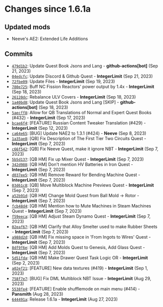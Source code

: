 # Changes since 1.6.1a

## Updated mods
* Neeve's AE2: Extended Life Additions

## Commits
* [`479d1b2`](https://github.com/Nomi-CEu/Nomi-CEu/commit/479d1b20c458365acccd3de1165747b7fb678112): Update Quest Book Jsons and Lang - **github-actions[bot]** (Sep 21, 2023)
* [`04edcfc`](https://github.com/Nomi-CEu/Nomi-CEu/commit/04edcfccae1bafef1d11d51f83bc1f56a90476d5): Update Discord & Github Quest - **IntegerLimit** (Sep 21, 2023)
* [`72fbe09`](https://github.com/Nomi-CEu/Nomi-CEu/commit/72fbe09e0c18d139bcf0d9bfe2ecbf5dcce49f6f): Update Files - **IntegerLimit** (Sep 19, 2023)
* [`780e725`](https://github.com/Nomi-CEu/Nomi-CEu/commit/780e725e8c08bcbf8950bf25b3b547e450ae099a): Buff NC Fission Reactors' power output by 1.4x - **IntegerLimit** (Sep 18, 2023)
* [`26120dc`](https://github.com/Nomi-CEu/Nomi-CEu/commit/26120dc6d310041eaa22dbd3262ad5a1589677f2): Rebalance ULV Covers - **IntegerLimit** (Sep 18, 2023)
* [`1a40bd8`](https://github.com/Nomi-CEu/Nomi-CEu/commit/1a40bd87f9c648429059c77a90470e55e0e39c5e): Update Quest Book Jsons and Lang [SKIP] - **github-actions[bot]** (Sep 18, 2023)
* [`5aecff8`](https://github.com/Nomi-CEu/Nomi-CEu/commit/5aecff8b4d5a3fd45ba54d75dc5ad241ec444be5): Allow for QB Translations of Normal and Expert Quest Books (#432) - **IntegerLimit** (Sep 17, 2023)
* [`bcae6f4`](https://github.com/Nomi-CEu/Nomi-CEu/commit/bcae6f4eebf5616766edcc3e735df7cbf6276440): [FEATURE] Russian Content Tweaker Translation (#429) - **IntegerLimit** (Sep 12, 2023)
* [`ca64e65`](https://github.com/Nomi-CEu/Nomi-CEu/commit/ca64e658083d5ff41f15ce37fe817842018031d3): [BUG] Update NAE2 to 1.3.1 (#424) - **Neeve** (Sep 8, 2023)
* [`1a35ae8`](https://github.com/Nomi-CEu/Nomi-CEu/commit/1a35ae82d9830c5444c5634d93268e3b857f07bd): [QB] Fix Description of The First Tier Two Circuits Quest - **IntegerLimit** (Sep 7, 2023)
* [`c66f542`](https://github.com/Nomi-CEu/Nomi-CEu/commit/c66f5428818e02051b77d84fa01792bf2a6d9dcf): [QB] Fix Neeve Quest, make it ignore NBT - **IntegerLimit** (Sep 7, 2023)
* [`5b5d137`](https://github.com/Nomi-CEu/Nomi-CEu/commit/5b5d13710abe0f96c41ba4a3505969c0a98e23bc): [QB HM] Fix up Mixer Quest - **IntegerLimit** (Sep 7, 2023)
* [`342d988`](https://github.com/Nomi-CEu/Nomi-CEu/commit/342d988e322a45e0d141227c9aa34ec8e53663e7): [QB HM] Don't mention HV Batteries in Iron Quest - **IntegerLimit** (Sep 7, 2023)
* [`d037ee5`](https://github.com/Nomi-CEu/Nomi-CEu/commit/d037ee5f466cec066fac1d14a762a377426a032d): [QB HM] Remove Reward for Bending Machine Quest - **IntegerLimit** (Sep 7, 2023)
* [`03d61c8`](https://github.com/Nomi-CEu/Nomi-CEu/commit/03d61c8d5fbaa0439fc823b5aef3a4859b17a444): [QB] Move Multiblock Machine Previews Quest - **IntegerLimit** (Sep 7, 2023)
* [`a52b91d`](https://github.com/Nomi-CEu/Nomi-CEu/commit/a52b91d97ac6849fe74623e3cc08362eb3ad99fa): [QB HM] Change Mold Quest from Ball Mold -> Rotor - **IntegerLimit** (Sep 7, 2023)
* [`fcb48d4`](https://github.com/Nomi-CEu/Nomi-CEu/commit/fcb48d4bc9f27058c6a2dcca7bf813f3d7f6a6d9): [QB HM] Mention how to Mute Machines in Steam Machines Quest - **IntegerLimit** (Sep 7, 2023)
* [`f59eeca`](https://github.com/Nomi-CEu/Nomi-CEu/commit/f59eecad41745f65348da88a3f4c057300459782): [QB HM] Adjust Steam Dynamo Quest - **IntegerLimit** (Sep 7, 2023)
* [`02eaf67`](https://github.com/Nomi-CEu/Nomi-CEu/commit/02eaf67bd168eb11a7a71f4d346eb591841d0af3): [QB HM] Clarify that Alloy Smelter used to make Rubber Sheets - **IntegerLimit** (Sep 7, 2023)
* [`a988d2d`](https://github.com/Nomi-CEu/Nomi-CEu/commit/a988d2df30e4d01b973870cc85350962a9125f5c): [QB HM] Fix missing space in 'From Ingots to Wires' Quest - **IntegerLimit** (Sep 7, 2023)
* [`8df9f6e`](https://github.com/Nomi-CEu/Nomi-CEu/commit/8df9f6e3180323946cc6553cd0fb5e1e96f0ac03): [QB HM] Add Molds Quest to Genesis, Add Glass Quest - **IntegerLimit** (Sep 7, 2023)
* [`5d51fda`](https://github.com/Nomi-CEu/Nomi-CEu/commit/5d51fda1c6740edc5021657f90f6ecd1de954d29): [QB HM] Make Drawer Quest Task Logic OR - **IntegerLimit** (Sep 2, 2023)
* [`a02ef21`](https://github.com/Nomi-CEu/Nomi-CEu/commit/a02ef21fbae24df59e5fa9a5ef4640752baf835f): [FEATURE] New data textures (#419) - **IntegerLimit** (Sep 1, 2023)
* [`758f7e7`](https://github.com/Nomi-CEu/Nomi-CEu/commit/758f7e704ca8b13031f7ca859e6bc9c0f0a9e786): [BUG] Fix DML Multiblock NBT Issue - **IntegerLimit** (Aug 29, 2023)
* [`5538fe4`](https://github.com/Nomi-CEu/Nomi-CEu/commit/5538fe4524dcb0b64a333b756bfeeec34e12661c): [FEATURE] Enable shufflemode on main menu (#414) - **Pansmith** (Aug 28, 2023)
* [`644491a`](https://github.com/Nomi-CEu/Nomi-CEu/commit/644491a9f53c0ee300dbaf345f23e5b3f08b3c8a): Release 1.6.1a - **IntegerLimit** (Aug 27, 2023)